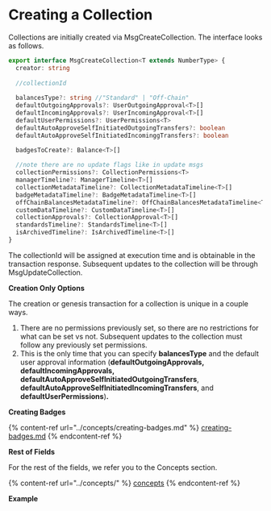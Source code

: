 # Creating a Collection

Collections are initially created via MsgCreateCollection. The interface looks as follows.&#x20;

```typescript
export interface MsgCreateCollection<T extends NumberType> {
  creator: string
  
  //collectionId
  
  balancesType?: string //"Standard" | "Off-Chain"
  defaultOutgoingApprovals?: UserOutgoingApproval<T>[]
  defaultIncomingApprovals?: UserIncomingApproval<T>[]
  defaultUserPermissions?: UserPermissions<T>
  defaultAutoApproveSelfInitiatedOutgoingTransfers?: boolean
  defaultAutoApproveSelfInitiatedIncominggTransfers?: boolean
  
  badgesToCreate?: Balance<T>[]

  //note there are no update flags like in update msgs
  collectionPermissions?: CollectionPermissions<T>
  managerTimeline?: ManagerTimeline<T>[]
  collectionMetadataTimeline?: CollectionMetadataTimeline<T>[]
  badgeMetadataTimeline?: BadgeMetadataTimeline<T>[]
  offChainBalancesMetadataTimeline?: OffChainBalancesMetadataTimeline<T>[]
  customDataTimeline?: CustomDataTimeline<T>[]
  collectionApprovals?: CollectionApproval<T>[]
  standardsTimeline?: StandardsTimeline<T>[]
  isArchivedTimeline?: IsArchivedTimeline<T>[]
}
```

The collectionId will be assigned at execution time and is obtainable in the transaction response. Subsequent updates to the collection will be through MsgUpdateCollection.

**Creation Only Options**

The creation or genesis transaction for a collection is unique in a couple ways.

1. There are no permissions previously set, so there are no restrictions for what can be set vs not. Subsequent updates to the collection must follow any previously set permissions.
2. This is the only time that you can specify **balancesType** and the default user approval information (**defaultOutgoingApprovals, defaultIncomingApprovals, defaultAutoApproveSelfInitiatedOutgoingTransfers**, **defaultAutoApproveSelfInitiatedIncomingTransfers**, and **defaultUserPermissions**)**.**&#x20;

**Creating Badges**

{% content-ref url="../concepts/creating-badges.md" %}
[creating-badges.md](../concepts/creating-badges.md)
{% endcontent-ref %}

**Rest of Fields**

For the rest of the fields, we refer you to the Concepts section.

{% content-ref url="../concepts/" %}
[concepts](../concepts/)
{% endcontent-ref %}

**Example**


